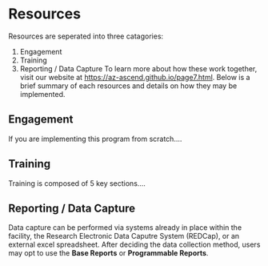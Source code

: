 # Resources
Resources are seperated into three catagories:
  1. Engagement
  2. Training
  3. Reporting / Data Capture
To learn more about how these work together, visit our website at https://az-ascend.github.io/page7.html. Below is a brief summary of each resources and details on how they may be implemented. 

## Engagement
If you are implementing this program from scratch....

## Training
Training is composed of 5 key sections....

## Reporting / Data Capture
Data capture can be performed via systems already in place within the facility, the Research Electronic Data Caputre System (REDCap), or an external excel spreadsheet. After deciding the data collection method, users may opt to use the **Base Reports** or **Programmable Reports**. 
